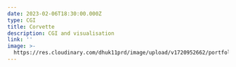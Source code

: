 ```yaml
---
date: 2023-02-06T18:30:00.000Z
type: CGI
title: Corvette
description: CGI and visualisation
link: ''
image: >-
  https://res.cloudinary.com/dhuk11prd/image/upload/v1720952662/portfolio-tina/insta_wide_2-min_amduwv.png
---
```


